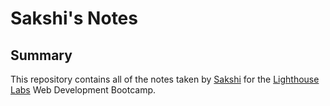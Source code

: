 # Sakshi's Notes


## Summary 

This repository contains all of the notes taken by [Sakshi](https://github.com/Sakshi893) for the [Lighthouse Labs](https://www.lighthouselabs.ca/) Web Development Bootcamp.
